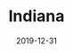 ---
layout: location-page
date: 2019-12-31
tags:
  - indiana
title: Indiana
stateAbbr: IN
url: "https://coronavirus.in.gov/"
urlTitle: "coronavirus.in.gov"
---
